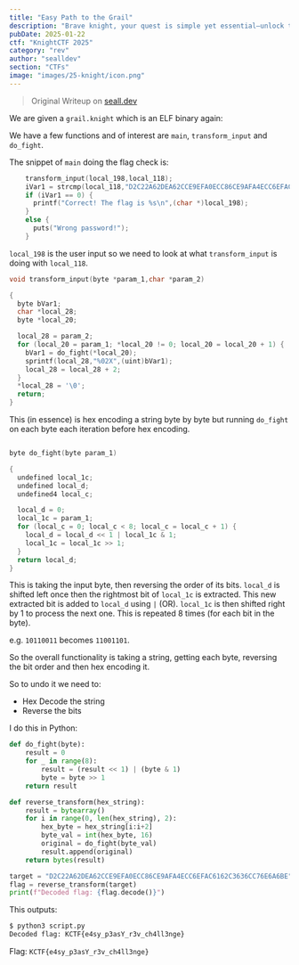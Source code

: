 ```yaml
---
title: "Easy Path to the Grail"
description: "Brave knight, your quest is simple yet essential—unlock the secrets hidden in this binary challenge and tread the path to the grail. The journey will test your wits as you reverse the provided binary, uncovering the treasure within."
pubDate: 2025-01-22
ctf: "KnightCTF 2025"
category: "rev"
author: "sealldev"
section: "CTFs"
image: "images/25-knight/icon.png"
---
```


> Original Writeup on [seall.dev](https://seall.dev/posts/knightctf2025#easy-path-to-the-grail)

We are given a `grail.knight` which is an ELF binary again:

We have a few functions and of interest are `main`, `transform_input` and `do_fight`.

The snippet of `main` doing the flag check is:

```c
    transform_input(local_198,local_118);
    iVar1 = strcmp(local_118,"D2C22A62DEA62CCE9EFA0ECC86CE9AFA4ECC6EFAC6162C3636CC76E6A6BE");
    if (iVar1 == 0) {
      printf("Correct! The flag is %s\n",(char *)local_198);
    }
    else {
      puts("Wrong password!");
    }
```

`local_198` is the user input so we need to look at what `transform_input` is doing with `local_118`.

```c
void transform_input(byte *param_1,char *param_2)

{
  byte bVar1;
  char *local_28;
  byte *local_20;

  local_28 = param_2;
  for (local_20 = param_1; *local_20 != 0; local_20 = local_20 + 1) {
    bVar1 = do_fight(*local_20);
    sprintf(local_28,"%02X",(uint)bVar1);
    local_28 = local_28 + 2;
  }
  *local_28 = '\0';
  return;
}
```

This (in essence) is hex encoding a string byte by byte but running `do_fight` on each byte each iteration before hex encoding.

```c

byte do_fight(byte param_1)

{
  undefined local_1c;
  undefined local_d;
  undefined4 local_c;

  local_d = 0;
  local_1c = param_1;
  for (local_c = 0; local_c < 8; local_c = local_c + 1) {
    local_d = local_d << 1 | local_1c & 1;
    local_1c = local_1c >> 1;
  }
  return local_d;
}

```

This is taking the input byte, then reversing the order of its bits. `local_d` is shifted left once then the rightmost bit of `local_1c` is extracted. This new extracted bit is added to `local_d` using `|` (OR). `local_1c` is then shifted right by 1 to process the next one. This is repeated 8 times (for each bit in the byte).

e.g. `10110011` becomes `11001101`.

So the overall functionality is taking a string, getting each byte, reversing the bit order and then hex encoding it.

So to undo it we need to:

- Hex Decode the string
- Reverse the bits

I do this in Python:

```python
def do_fight(byte):
    result = 0
    for _ in range(8):
        result = (result << 1) | (byte & 1)
        byte = byte >> 1
    return result

def reverse_transform(hex_string):
    result = bytearray()
    for i in range(0, len(hex_string), 2):
        hex_byte = hex_string[i:i+2]
        byte_val = int(hex_byte, 16)
        original = do_fight(byte_val)
        result.append(original)
    return bytes(result)

target = "D2C22A62DEA62CCE9EFA0ECC86CE9AFA4ECC6EFAC6162C3636CC76E6A6BE"
flag = reverse_transform(target)
print(f"Decoded flag: {flag.decode()}")
```

This outputs:

```bash
$ python3 script.py
Decoded flag: KCTF{e4sy_p3asY_r3v_ch4ll3nge}
```

Flag: `KCTF{e4sy_p3asY_r3v_ch4ll3nge}`
